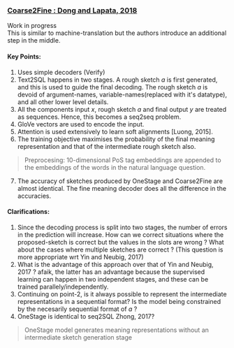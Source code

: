 ### [Coarse2Fine : Dong and Lapata, 2018](https://arxiv.org/pdf/1805.04793.pdf)
Work in progress <br>
This is similar to machine-translation but the authors introduce an additional step in the middle.

#### Key Points:
1. Uses simple decoders (Verify)
2. Text2SQL happens in two stages. A rough sketch *a* is first generated, and this is used to guide the final decoding. The rough sketch *a* is devoid of argument-names, variable-names(replaced with it's datatype), and all other lower level details.
3. All the components input *x*, rough sketch *a* and final output *y* are treated as sequences. Hence, this becomes a seq2seq problem.
4. GloVe vectors are used to encode the input.
5. Attention is used extensively to learn soft alignments [Luong, 2015].
6. The training objective maximises the probability of the final meaning representation and that of the intermediate rough sketch also. 
> Preprocesing: 10-dimensional PoS tag embeddings are appended to the embeddings of the words in the natural language question.
7. The accuracy of sketches produced by OneStage and Coarse2Fine are almost identical. The fine meaning decoder does all the difference in the accuracies.



#### Clarifications:
1. Since the decoding process is split into two stages, the number of errors in the prediction will increase. How can we correct situations where the proposed-sketch is correct but the values in the slots are wrong ? What about the cases where multiple sketches are correct ? (This question is more appropriate wrt Yin and Neubig, 2017)
2. What is the advantage of this approach over that of Yin and Neubig, 2017 ? afaik, the latter has an advantage because the supervised learning can happen in two independent stages, and these can be trained parallely/independently.
3. Continuing on point-2, is it always possible to represent the intermediate representations in a sequential format? Is the model being constrained by the necesarily sequential format of *a* ? 
4. OneStage is identical to seq2SQL Zhong, 2017? 
> OneStage model generates meaning representations without an intermediate sketch generation stage
